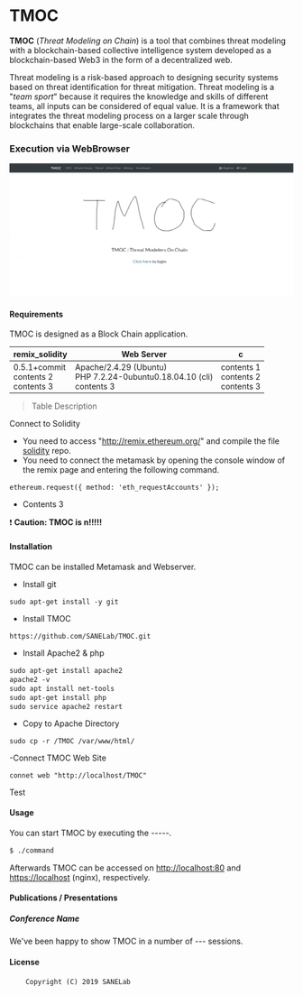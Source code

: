 # TMOC

<strong>TMOC</strong> (<em>Threat Modeling on Chain</em>) is a tool that combines threat modeling with a blockchain-based collective intelligence system developed as a blockchain-based Web3 in the form of a decentralized web.

Threat modeling is a risk-based approach to designing security systems based on threat identification for threat mitigation. Threat modeling is a "<em>team sport</em>" because it requires the knowledge and skills of different teams, all inputs can be considered of equal value. It is a framework that integrates the threat modeling process on a larger scale through blockchains that enable large-scale collaboration.


### Execution via WebBrowser
<p align="center">
  <!--이미지 삽입-->
  <img src="/TMOC main Image.png" title="TMOC Tool Main Page" alt="TMOCMainPage"></img><br/>
  
  <!-- <img src="src/web_interface/static/FACT_smaller.png" alt="FACT Logo" width="625" height="263"/> -->
</p>



#### Requirements

TMOC is designed as a Block Chain application.

<!-- 표 넣는법 -->
remix_solidity | Web Server | c
------- | ----------- | --------
0.5.1+commit<br>contents 2<br>contents 3 | Apache/2.4.29 (Ubuntu)<br>PHP 7.2.24-0ubuntu0.18.04.10 (cli)<br>contents 3 | contents 1<br>contents 2<br>contents 3

<!-- 표 설명 넣는법 -->
> Table Description

Connect to Solidity
- You need to access "http://remix.ethereum.org/" and compile the file [solidity](https://github.com/SANELab/TMOC/solidity) repo.
- You need to connect the metamask by opening the console window of the remix page and entering the following command.
```
ethereum.request({ method: 'eth_requestAccounts' });
```

- Contents 3

<!-- 주의사항 -->
:exclamation: **Caution: TMOC is n!!!!!**

#### Installation
TMOC can be installed Metamask and Webserver.

- Install git
```
sudo apt-get install -y git
```

- Install TMOC
```
https://github.com/SANELab/TMOC.git
```

- Install Apache2 & php
```
sudo apt-get install apache2
apache2 -v
sudo apt install net-tools
sudo apt-get install php
sudo service apache2 restart
```

- Copy to Apache Directory
```
sudo cp -r /TMOC /var/www/html/
```

-Connect TMOC Web Site
```
connet web "http://localhost/TMOC"
```


Test

#### Usage <!-- TMOC 실행하는 방법 -->
You can start TMOC by executing the -----.

```sh
$ ./command
```

Afterwards TMOC can be accessed on <http://localhost:80> and <https://localhost> (nginx), respectively.  

#### Publications / Presentations

##### Conference Name

We've been happy to show TMOC in a number of --- sessions.

#### License
```
    Copyright (C) 2019 SANELab
```

